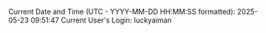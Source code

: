 Current Date and Time (UTC - YYYY-MM-DD HH:MM:SS formatted): 2025-05-23 09:51:47
Current User's Login: luckyaiman
